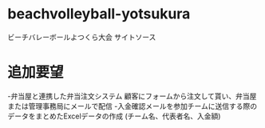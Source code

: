 # beachvolleyball-yotsukura
ビーチバレーボールよつくら大会 サイトソース
# 追加要望
-弁当屋と連携した弁当注文システム
顧客にフォームから注文して貰い、弁当屋または管理事務局にメールで配信
-入金確認メールを参加チームに送信する際のデータをまとめたExcelデータの作成
(チーム名、代表者名、入金額)
